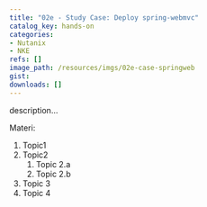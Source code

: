 ```yaml
---
title: "02e - Study Case: Deploy spring-webmvc"
catalog_key: hands-on
categories:
- Nutanix
- NKE
refs: []
image_path: /resources/imgs/02e-case-springweb
gist: 
downloads: []
---
```



description...

<!--more-->

Materi: 

1. Topic1
2. Topic2
    1. Topic 2.a
    2. Topic 2.b
3. Topic 3
4. Topic 4